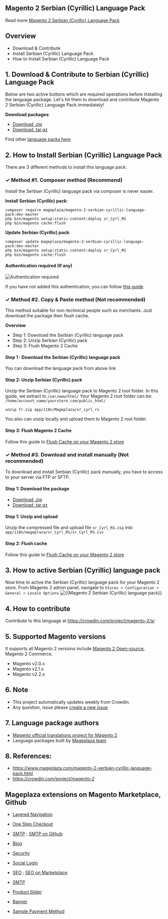 ## Magento 2 Serbian (Cyrillic) Language Pack



Read more [Magento 2 Serbian (Cyrillic) Language Pack](https://www.mageplaza.com/magento-2-serbian-cyrillic-language-pack.html)


## Overview

- Download & Contribute
- Install Serbian (Cyrillic) Language Pack
- How to Install Serbian (Cyrillic) Language Pack

## 1. Download & Contribute to Serbian (Cyrillic) Language Pack

Below are two active buttons which are required operations before installing the language package. Let's hit them to download and contribute Magento 2 Serbian (Cyrillic) Language Pack immediately!

**Download packages**:

- [Download .zip](https://github.com/mageplaza/magento-2-serbian-cyrillic-language-pack/archive/master.zip)
- [Download .tar.gz](https://github.com/mageplaza/magento-2-serbian-cyrillic-language-pack/tarball/master)


Find other [language packs here](https://www.mageplaza.com/kb/magento-2-language-pack/)

## 2. How to Install Serbian (Cyrillic) Language Pack

There are 3 different methods to install this language pack.

### ✓ Method #1. Composer method (Recommend)
Install the Serbian (Cyrillic) language pack via composer is never easier.

**Install Serbian (Cyrillic) pack**:

```
composer require mageplaza/magento-2-serbian-cyrillic-language-pack:dev-master
php bin/magento setup:static-content:deploy sr_Cyrl_RS
php bin/magento cache:flush

```


**Update  Serbian (Cyrillic) pack**:

```
composer update mageplaza/magento-2-serbian-cyrillic-language-pack:dev-master
php bin/magento setup:static-content:deploy sr_Cyrl_RS
php bin/magento cache:flush

```

#### Authentication required (If any)

![Authentication required](https://cdn.mageplaza.com/media/general/dmryiPk.png)

If you have not added this authentication, you can follow [this guide](http://devdocs.magento.com/guides/v2.0/install-gde/prereq/connect-auth.html)


### ✓ Method #2. Copy & Paste method (Not recommended)

This method suitable for non-technical people such as merchants. Just download the package then flush cache.

**Overview**

- Step 1: Download the Serbian (Cyrillic) language pack
- Step 2: Unzip Serbian (Cyrillic) pack
- Step 3: Flush Magento 2 Cache

#### Step 1 : Download the Serbian (Cyrillic) language pack

You can download the language pack from above link

#### Step 2: Unzip Serbian (Cyrillic) pack

Unzip the Serbian (Cyrillic) language pack to Magento 2 root folder. In this guide, we extract to `/var/www/html/`
Your Magento 2 root folder can be: `/home/account_name/yourstore.com/public_html/`

```
unzip fr.zip app/i18n/Mageplaza/sr_cyrl_rs
```

You also can unzip locally and upload them to Magento 2 root folder.

#### Step 3: Flush Magento 2 Cache

Follow this guide to [Flush Cache on your Magento 2 store](https://www.mageplaza.com/kb/how-flush-enable-disable-cache.html)


### ✓ Method #3. Download and install manually (Not recommended)

To download and install Serbian (Cyrillic) pack manually, you have to access to your server via FTP or SFTP.

#### Step 1: Download the package

- [Download .zip](https://github.com/mageplaza/magento-2-serbian-cyrillic-language-pack/archive/master.zip)
- [Download .tar.gz](https://github.com/mageplaza/magento-2-serbian-cyrillic-language-pack/tarball/master)

#### Step 1: Unzip and upload

Unzip the compressed file and upload file `sr_Cyrl_RS.zip` into `app/i18n/mageplaza/sr_Cyrl_RS/sr_Cyrl_RS.csv`

#### Step 2: Flush cache

Follow this guide to [Flush Cache on your Magento 2 store](https://www.mageplaza.com/kb/how-flush-enable-disable-cache.html)


## 3. How to active Serbian (Cyrillic) language pack

Now time to active the Serbian (Cyrillic) language pack for your Magento 2 store. From Magento 2 admin panel, navigate to `Stores > Configuration > General > Locale Options`
![{{Magento 2 Serbian (Cyrillic) language pack}}](https://cdn.mageplaza.com/media/general/aPSUA0l.png)


## 4. How to contribute

Contribute to this language at https://crowdin.com/project/magento-2/sr

## 5. Supported Magento versions

It supports all Magento 2 versions include [Magento 2 Open-source](https://www.mageplaza.com/download-magento/), Magento 2 Commerce.


- Magento v2.0.x
- Magento v2.1.x
- Magento v2.2.x



## 6. Note

- This project automatically updates weekly from Crowdin.
- Any question, issue please [create a new issue](https://github.com/mageplaza/magento-2-serbian-cyrillic-language-pack/issues/new)

## 7. Language package authors

- [Magento official translations project for Magento 2](https://crowdin.com/project/magento-2)
- Language packages built by [Mageplaza team](https://www.mageplaza.com/)


## 8. References:

- https://www.mageplaza.com/magento-2-serbian-cyrillic-language-pack.html
- https://crowdin.com/project/magento-2








## Mageplaza extensions on Magento Marketplace, Github


- [Layered Navigation](https://marketplace.magento.com/mageplaza-layered-navigation-m2.html)
- [One Step Checkout](https://marketplace.magento.com/mageplaza-magento-2-one-step-checkout-extension.html)
- [SMTP](https://marketplace.magento.com/mageplaza-module-smtp.html) ; [SMTP on Github](https://github.com/mageplaza/magento-2-smtp)
- [Blog](https://github.com/mageplaza/magento-2-blog)
- [Security](https://marketplace.magento.com/mageplaza-module-security.html)
- [Social Login](https://github.com/mageplaza/magento-2-social-login)

- [SEO](https://github.com/mageplaza/magento-2-seo) ; [SEO on Marketplace](https://marketplace.magento.com/mageplaza-magento-2-seo-extension.html)

- [SMTP](https://github.com/mageplaza/magento-2-smtp)

- [Product Slider](https://github.com/mageplaza/magento-2-product-slider)

- [Banner](https://github.com/mageplaza/magento-2-banner-slider)

- [Sample Payment Method](https://github.com/mageplaza/magento-2-sample-payment-method)



